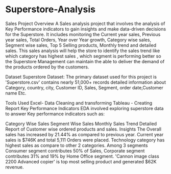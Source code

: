 # Superstore-Analysis

Sales
Project Overview
A Sales analysis project that involves the analysis of Key Performance indicators to gain insights and make data-driven decisions for the Superstore. It includes monitoring the Current year sales, Previous year sales, Total Orders, Year over Year growth, Category wise sales, Segment wise sales, Top 5 Selling products, Monthly trend and detailed sales. This sales analysis will help the store to identify the sales trend like which category has highest sales , which segment is performing better so the Superstore Management can maintain the able to deliver the demand of the products ordered by the customers.

Dataset
Superstore Dataset: The primary dataset used for this project is 'Superstore.csv' contains nearly 51,000+ records detailed information about Category, country, city, Customer ID, Sales, Segment, order date,Customer name Etc.

Tools Used
Excel- Data Cleaning and transforming
Tableau - Creating Report
Key Performance Indicators
EDA involved exploring superstore data to answer Key performance indicators such as:

Category Wise Sales
Segment Wise Sales
Monthly Sales Trend
Detailed Report of Customer wise ordered products and sales.
Insights
The Overall sales has increased by 21.44% as compared to previous year.
Current year sales is $746K and total 5,111 Orders were placed.
Technology category has highest sales as compare to other 2 categories.
Among 3 segments Consumer segment contributes 50% of Sales, Corporate segment contributes 31% and 19% by Home Office segment.
'Cannon image class 2200 Advanced copier' is top most selling product and generated $62K revenue.
